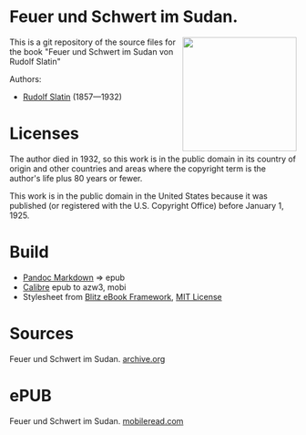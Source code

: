 # Feuer und Schwert im Sudan.

<img align="right" height="200" src="https://user-images.githubusercontent.com/13177792/193357261-972e4e5c-412a-4072-8ce7-e7a1d2b477bf.jpg">

This is a git repository of the source files for the book
"Feuer und Schwert im Sudan von Rudolf Slatin"

Authors:

* [Rudolf Slatin](https://de.wikipedia.org/wiki/Rudolf_Slatin) (1857—1932)


# Licenses
The author died in 1932, so this work is in the public domain in its country of
origin and other countries and areas where the copyright term is the author's life
plus 80 years or fewer.

This work is in the public domain in the United States because it was published
(or registered with the U.S. Copyright Office) before January 1, 1925.



# Build
* [Pandoc Markdown](https://pandoc.org/MANUAL.html#pandocs-markdown) => epub
* [Calibre](https://calibre-ebook.com/) epub to azw3, mobi
* Stylesheet from [Blitz eBook Framework](https://friendsofepub.github.io/Blitz/), [MIT License](https://github.com/FriendsOfEpub/Blitz/blob/master/LICENSE)

# Sources
Feuer und Schwert im Sudan. [archive.org](https://archive.org/details/feuerundschwerti00slatuoft/mode/2up)

# ePUB
Feuer und Schwert im Sudan. [mobileread.com](https://www.mobileread.com/forums/showthread.php?t=337559)

